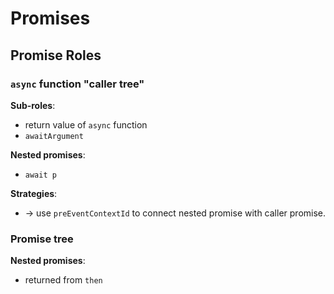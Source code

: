 # Promises



## Promise Roles

### `async` function "caller tree"

**Sub-roles**:

* return value of `async` function
* `awaitArgument`

**Nested promises**:

* `await p`

**Strategies**:

* -> use `preEventContextId` to connect nested promise with caller promise.


### Promise tree

**Nested promises**:

* returned from `then`